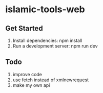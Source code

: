 # islamic-tools-web

## Get Started

1. Install dependencies: npm install
2. Run a development server: npm run dev

## Todo

1. improve code
2. use fetch instead of xmlnewrequest
3. make my own api